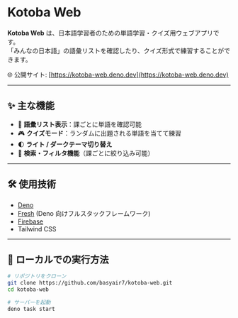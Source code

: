 # Kotoba Web

**Kotoba Web** は、日本語学習者のための単語学習・クイズ用ウェブアプリです。  
「みんなの日本語」の語彙リストを確認したり、クイズ形式で練習することができます。  

🌐 公開サイト: [https://kotoba-web.deno.dev](https://kotoba-web.deno.dev)

---

## ✨ 主な機能

- 📖 **語彙リスト表示**：課ごとに単語を確認可能  
- 🎮 **クイズモード**：ランダムに出題される単語を当てて練習  
- 🌓 **ライト / ダークテーマ切り替え**  
- 🔎 **検索・フィルタ機能**（課ごとに絞り込み可能）  

---

## 🛠 使用技術

- [Deno](https://deno.land/)  
- [Fresh](https://fresh.deno.dev/) (Deno 向けフルスタックフレームワーク)  
- [Firebase](https://console.firebase.google.com)
- Tailwind CSS  

---

## 🚀 ローカルでの実行方法

```bash
# リポジトリをクローン
git clone https://github.com/basyair7/kotoba-web.git
cd kotoba-web

# サーバーを起動
deno task start
